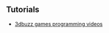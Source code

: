 ## Tutorials 
* [3dbuzz games programming videos](http://www.3dbuzz.com/training/view/c-plus-plus-complete)

